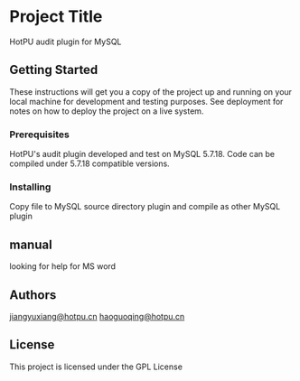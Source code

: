 # Project Title

HotPU audit plugin for MySQL

## Getting Started

These instructions will get you a copy of the project up and running on your local machine for development and testing purposes. See deployment for notes on how to deploy the project on a live system.

### Prerequisites

HotPU's audit plugin developed and test on MySQL 5.7.18. Code can be compiled under 5.7.18 compatible versions.

### Installing

Copy file to MySQL source directory plugin and compile as other MySQL plugin

## manual

looking for help for MS word

## Authors

jiangyuxiang@hotpu.cn
haoguoqing@hotpu.cn

## License

This project is licensed under the GPL License


